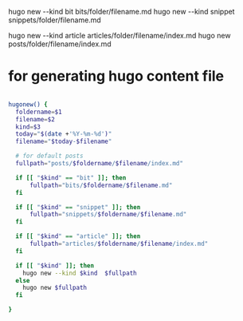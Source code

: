 hugo new --kind bit bits/folder/filename.md
hugo new --kind snippet snippets/folder/filename.md

hugo new --kind article articles/folder/filename/index.md
hugo new posts/folder/filename/index.md


# for generating hugo content file
~~~bash

hugonew() {
  foldername=$1
  filename=$2
  kind=$3
  today="$(date +'%Y-%m-%d')"
  filename="$today-$filename"

  # for default posts
  fullpath="posts/$foldername/$filename/index.md"

  if [[ "$kind" == "bit" ]]; then
      fullpath="bits/$foldername/$filename.md"
  fi

  if [[ "$kind" == "snippet" ]]; then
      fullpath="snippets/$foldername/$filename.md"
  fi

  if [[ "$kind" == "article" ]]; then
      fullpath="articles/$foldername/$filename/index.md"
  fi

  if [[ "$kind" ]]; then
    hugo new --kind $kind  $fullpath
  else 
    hugo new $fullpath
  fi

}


~~~
